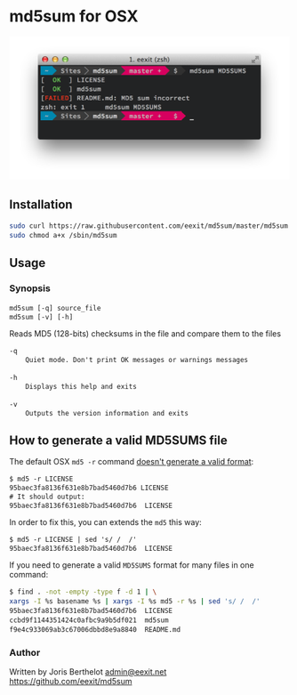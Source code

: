 # md5sum for OSX

![example.png](example.png)
		
## Installation

```bash
sudo curl https://raw.githubusercontent.com/eexit/md5sum/master/md5sum -o /sbin/md5sum
sudo chmod a+x /sbin/md5sum
```

## Usage

### Synopsis

	md5sum [-q] source_file
	md5sum [-v] [-h]

Reads MD5 (128-bits) checksums in the file and compare them to the files

	-q
		Quiet mode. Don't print OK messages or warnings messages

	-h
		Displays this help and exits

	-v
		Outputs the version information and exits

## How to generate a valid MD5SUMS file

The default OSX `md5 -r` command [doesn't generate a valid format](http://blog.eexit.net/sh-md5sum-c-like-for-mac-osx/):

	$ md5 -r LICENSE
	95baec3fa8136f631e8b7bad5460d7b6 LICENSE
	# It should output:
	95baec3fa8136f631e8b7bad5460d7b6  LICENSE

In order to fix this, you can extends the `md5` this way:

	$ md5 -r LICENSE | sed 's/ /  /'
	95baec3fa8136f631e8b7bad5460d7b6  LICENSE

If you need to generate a valid `MD5SUMS` format for many files in one command:

```bash
$ find . -not -empty -type f -d 1 | \
xargs -I %s basename %s | xargs -I %s md5 -r %s | sed 's/ /  /'
95baec3fa8136f631e8b7bad5460d7b6  LICENSE
ccbd9f1144351424c0afbc9a9b5df021  md5sum
f9e4c933069ab3c67006dbbd8e9a8840  README.md
```

### Author

Written by Joris Berthelot <admin@eexit.net>  
https://github.com/eexit/md5sum
